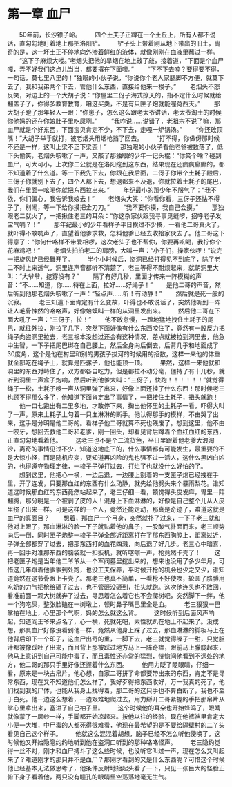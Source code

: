 # 第一章 血尸


　　50年前，长沙镖子岭。
　　四个土夫子正蹲在一个土丘上，所有人都不说话，直勾勾地盯着地上那把洛阳铲。
　　铲子头上带着刚从地下带出的旧土，离奇的是，这一坏土正不停地向外渗着鲜红的液体，就像刚刚在血液里蘸过一样。
　　“这下子麻烦大喽。”老烟头把他的旱烟在地上敲了敲，接着道，“下面是个血尸嘎，弄不好我们这点儿当当，都要撂在下面噢。”
　　“下不下去喃？要得要不得，一句话，莫七里八里的！”独眼的小伙子说，“你说你个老人家腿脚不方便，就莫下去了，我和我弟两个下去，管他什么东西，直接给他来一梭子。”
　　老烟头不怒反笑，对边上的一个大胡子说：“你屋里二伢子海式撩天的，指不定什么时候就给翻盖子了，你得多教育教育，咱这买卖，不是有只匣子炮就能喔荷西天。”
　　那大胡子瞪了那年轻人一眼：“你崽子，怎么这么跟老太爷讲话，老太爷淘土的时候你他妈的还在你娘肚子里吃屎咧。”
　　“我咋说……说错了，老祖宗不说了嘛，那血尸就是个好东西，下面宝贝肯定不少，不下去，走嘎一炉锅汤。”
　　“你还敢顶嘴！”大胡子举手就打，被老烟头用烟枪挡了回去。
　　“打不得，你做伢那时候不还是一样，这叫上梁不正下梁歪！”
　　那独眼的小伙子看他老爸被数落了，低下头偷笑，老烟头咳嗽了一声，又敲了那独眼的少年一记头棍：“你笑个啥？碰到血尸，可大可小，上次你二公就是在洛阳挖到这东西，结果现在还疯疯癫癫的，都不知道着了什么道。等一下我先下去，你跟在我后面，二伢子你带个土耗子殿后，三伢子你就别下去了，四个人都下去，想退都来不及退，你就拉着土耗子的尾巴，我们在里面一吆喝你就把东西拉出来。”
　　年纪最小的那少年不服气了：“我不依，你们偏心，我告诉我娘去！”
　　老烟头大笑：“你看你看，三伢子还怯不得子了，别闹，等一下给你摸把金刀刀。”
　　“我不要你摸，我自己会摸。”
　　那独眼老二就火了，一把揪住老三的耳朵：“你这杂家伙跟我寻事觅缝啰，招呼老子发宝气喃？！” 
　　那年纪最小的少年看样子平日挨过不少揍，一看他二哥真火了，就吓得不敢吭声了，直望着他爹求救，怎料他爹已经去收拾家伙去了。他二哥这下得意了：“你何什咯样不带爱相啰，这次老头子也不帮你，你要再吆喝，我拧你个花麻鸡吧！” 
　　老烟头拍拍老二的肩膀，大叫一声：“小子们，操家伙啰！”说完一把旋风铲已经舞开了。 
　　半个小时候后，盗洞已经打得见不到底了，除了老二不时上来透气，洞里连声音都听不清楚了，老三等得不耐烦起来，就朝洞里大叫：“大爷爷，挖穿没有？”
　　隔了有好几秒，里面才传来一阵模糊的声音：“不……知道，你……待在上面，拉好……好绳子！”
　　是他二哥的声音，然后听到他那老烟头咳嗽了一声：“轻点声……听！有动静！”
　　然后就是死一般的沉寂。
　　老三知道下面肯定有什么变故，吓得也不敢说话了，突然他听到一阵让人毛骨悚然的咯咯声，好像蛤蟆叫一样的从洞里发出来。
　　然后他二哥在下面大吼了一声：“三伢子，拉！”
　　他不敢怠慢，一蹬地猛地拽住土耗子的尾巴，就往外拉，刚拉了几下，突然下面好像有什么东西咬住了，竟然有一股反力把绳子向盗洞里拉去，老三根本没想过还会有这种情况，差点就被拉到洞里去，他急中生智，一下子把尾巴绑在自己腰上，然后全身向后倒去，后背几乎和地面成了30度角，这个是他在村里和别的男孩子拔河的时候用的招数，这样一来他的体重就全部吃在绳子上，就算是匹骡子，他也能顶一顶。
　　果然，这样一来他就和洞里的东西对峙住了，双方都各自吃力，但是都拉不动分毫，僵持了有十几秒，就听到洞里一声盒子炮响，然后听到他爹大叫：“三伢子，快跑！！！！！！”就觉得绳子一松，土耗子嗖一声从洞里弹了出来，好像上面还挂了什么东西！那时候老三也顾不得那么多了，他知道下面肯定出了事情了，一把接住土耗子，扭头就跑！
　　他一口七跑出有二里多地，才敢停下来，掏出他怀里的土耗子一看，吓得大叫了一声，原来土耗子上勾着一只血淋淋的断手。他认得那手的模样，不由哭了出来，这手是分明是他二哥的。看样子他二哥就算不死也残废了。想到这里，他不由一咬牙，想回去救他二哥和老爹，刚一回头，却看见背后蹲着个血红血红的东西，正直勾勾地看着他。
　　这老三也不是个二流货色，平日里跟着他老爹大浪淘沙，离奇的事情见过不少，知道这地底下的，什么事情都有可能发生，最重要的不是大惊小怪，而是随机应变，要知道再凶险的鬼也强不过一活人，这什么黑凶白凶的，也得遵守物理定律，一梭子子弹打过去，打烂了也就没什么好怕的了。
　　想到这里，他把心一横，一边后退，一边腰上别着的一支匣子炮已经拽在手里，开了连发，只要那血红的东西有什么动静，就先给他劈头来个暴雨梨花。谁知道这时候那血红的东西竟然站起来了，老三仔细一看，顿觉得头皮发麻，胃里一阵翻腾，那分明是一个被剥了皮的人！混身上下血淋淋的，好像是自己整个儿从人皮里挤了出来一样。可是这样的一个人，竟然还能走动，那真是奇迹了，难道这就是血尸的真面目？
　　想着，那血尸一个弓身，突然就扑了过来，一下子老三就和他对上眼了，那血淋淋的脸一下子就贴着他的鼻子，一股酸气扑面而来，老三顺势向后一倒，同时匣子炮整一梭子子弹全部近距离打在了那东西胸膛上，距离过近，子弹全部都穿了过去，把那东西打的血花四溅，向后退了好几步。老三心中暗喜，再一回手对准那东西的脑袋就一扣扳机，就听喀嚓一声，枪竟然卡壳了！
　　这把老匣子炮是当年他二爷爷从一个军阀墓里挖出来的，想来也没用了多少年月，可惜这几年跟着他爹爹到处跑，也没工夫保养，平时候开枪的机会也少之又少，谁知道竟然在这节骨眼上卡壳了。那老三也真不简单，一看枪不好使唤，轮圆了胳膊用吃奶的力气把枪给砸了过去，也不管砸没砸到，扭头就跑。这次他连头也不敢回，看准前面一颗大树就奔了过去，寻思着怎么着它也不会爬树吧，突然脚下一绊，他一个狗吃屎，整张脸磕在一树墩上，顿时鼻子嘴巴里全是血。
　　老三狠狠一巴掌拍在地上，心里那个气啊，妈的怎么就这么背。
　　这时候听到后面风声响起，知道阎王爷来点名了，心一横，死就死吧，索性就趴在地上不起来了。没成想，那具血尸好像没看到他一样，竟然从他身上踩了过去，那血淋淋的脚板马上在他背后印下一个印子，这血尸出奇的重，一脚下去，老三就觉得嗓子一甜，只觉胆汁都被像踩吐了出来，而且背上那被踩过地方马上一阵奇痒，眼前马上朦胧起来，他马上意识到自己可能中毒了，而且毒性还非常的猛烈，恍惚间他看到不远处的地方，他二哥的那只手里好像还握着什么东西。
　　他用力眨了眨眼睛，仔细一看，原来是一块古帛片。他心想，自家二哥拼了命都要带出来的东西，肯定不是寻常东西，现在又不知道他们怎么样了，我好歹得把东西收好，万一我真的死了，他们找到我的尸体，也能从我身上找得着，那二哥的这只手也不算白断了，我也不至于白死。他一边这么想着，一边艰难地爬过去，用力掰开二哥紧握的手把那帛片从掌心里拿出来，塞进了自己袖子里。
　　这个时候他的耳朵也开始蜂鸣了，眼睛就像蒙了一层纱一样，手脚都开始凉起来。按他以往的经验，现在他裤裆里肯定大小便一大堆，中尸毒的人都死得很难看，他现在最希望的是不要给隔壁村的二丫头看见自己这个样子。
　　他就这么混混着胡想，脑子已经不怎么听他使唤了，这时候他又开始隐隐约约地听到他在盗洞口听到的那种咯咯怪声。
　　老三隐约觉得一丝不对，刚才和血尸搏斗了这么些时候，也没听它叫过一声，现在怎么又叫起来了？难道刚才的那只并不是血尸？那刚才看到的又是什么东西呢？可惜这个时候他已经基本无法做思考了，他条件反射地抬起头看了一下，只见一张巨大的怪脸正俯下身子看着他，两只没有瞳孔的眼睛里空荡荡地毫无生气。


